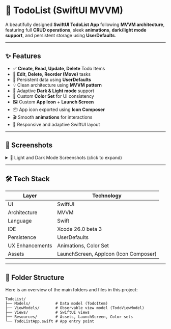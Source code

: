 # 📝 TodoList (SwiftUI MVVM)

A beautifully designed **SwiftUI TodoList App** following **MVVM architecture**, featuring full **CRUD operations**, sleek **animations**, **dark/light mode support**, and persistent storage using **UserDefaults**.

---

## ✨ Features

- ✅ **Create, Read, Update, Delete** Todo Items  
- 🔄 **Edit**, **Delete**, **Reorder (Move)** tasks
- 💾 Persistent data using **UserDefaults**
- 💡 Clean architecture using **MVVM pattern**
- 🌙 Adaptive **Dark & Light mode** support
- 🎨 Custom **Color Set** for UI consistency
- 🖼️ Custom **App Icon** + **Launch Screen**
- 📦 App icon exported using **Icon Composer**
- 🎬 Smooth **animations** for interactions
- 📱 Responsive and adaptive SwiftUI layout

---

## 📸 Screenshots

<details>
  <summary>📸 Light and Dark Mode Screenshots (click to expand)</summary>

  <p align="center">
    <img src="https://github.com/user-attachments/assets/5d6d417c-fa58-46b3-aed8-bce01f1f519c" width="300"/><br/>
    <em>🌞 Dark Mode</em>
  </p>

  <p align="center">
    <img src="https://github.com/user-attachments/assets/f43e2535-a4eb-4317-879e-ab910a9509f3" width="300"/><br/>
    <em>🌙 Light Mode</em>
  </p>

</details>

---

## 🛠️ Tech Stack

| Layer            | Technology   |
|------------------|--------------|
| UI               | SwiftUI      |
| Architecture     | MVVM         |
| Language         | Swift        |
| IDE              | Xcode 26.0 beta 3     |
| Persistence      | UserDefaults |
| UX Enhancements  | Animations, Color Set |
| Assets           | LaunchScreen, AppIcon (Icon Composer) |

---

## 📂 Folder Structure

Here is an overview of the main folders and files in this project:

```plaintext
TodoList/
├── Models/           # Data model (TodoItem)
├── ViewModels/       # Observable view model (TodoViewModel)
├── Views/            # SwiftUI views
├── Resources/        # Assets, LaunchScreen, Color sets
└── TodoListApp.swift # App entry point
```

